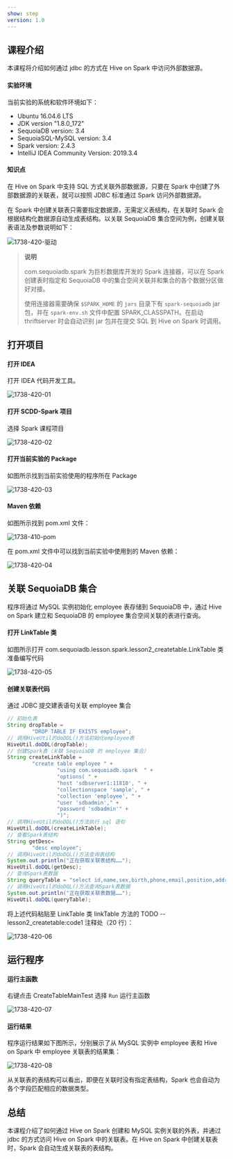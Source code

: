 ```yaml
---
show: step
version: 1.0 
---
```


## 课程介绍

本课程将介绍如何通过 jdbc 的方式在 Hive on Spark 中访问外部数据源。

#### 实验环境

当前实验的系统和软件环境如下：

* Ubuntu 16.04.6 LTS
* JDK version "1.8.0_172"
* SequoiaDB version: 3.4
* SequoiaSQL-MySQL version: 3.4
* Spark version: 2.4.3
* IntelliJ IDEA Community Version: 2019.3.4

#### 知识点

在 Hive on Spark 中支持 SQL 方式关联外部数据源，只要在 Spark 中创建了外部数据源的关联表，就可以按照 JDBC 标准通过 Spark 访问外部数据源。

在 Spark 中创建关联表只需要指定数据源，无需定义表结构，在关联时 Spark 会根据结构化数据源自动生成表结构。以关联 SequoiaDB 集合空间为例，创建关联表语法及参数说明如下：

![1738-420-驱动](https://doc.shiyanlou.com/courses/1738/1207281/a040460c8cb09d8a2758b94dc284e93d-0)

> **说明**
>
> com.sequoiadb.spark 为巨杉数据库开发的 Spark 连接器，可以在 Spark 创建表时指定和 SequoiaDB 中的集合空间关联并和集合的各个数据分区做好对接。
>
> 使用连接器需要确保 `$SPARK_HOME` 的 `jars` 目录下有 `spark-sequoiadb` jar 包，并在 `spark-env.sh` 文件中配置 SPARK_CLASSPATH。在启动 thriftserver 时会自动识别 jar 包并在提交 SQL 到 Hive on Spark 时调用。

## 打开项目

#### 打开 IDEA

打开 IDEA 代码开发工具。

![1738-420-01](https://doc.shiyanlou.com/courses/1738/1207281/b478b77e961e05b3f8bfa0bf327a58ad-0)

#### 打开 SCDD-Spark 项目

选择 Spark 课程项目

![1738-420-02](https://doc.shiyanlou.com/courses/1738/1207281/738ff5ff514f299a6dcfaf7340367c2f-0)

#### 打开当前实验的 Package

如图所示找到当前实验使用的程序所在 Package

![1738-420-03](https://doc.shiyanlou.com/courses/1738/1207281/5b3f78991e52edba44b04bfc3324bf31-0)

#### Maven 依赖

如图所示找到 pom.xml 文件：

![1738-410-pom](https://doc.shiyanlou.com/courses/1738/1207281/2096e77f8ff05283b1b51e9f5182b861-0)

在 pom.xml 文件中可以找到当前实验中使用到的 Maven 依赖：

![1738-420-04](https://doc.shiyanlou.com/courses/1738/1207281/d2169f36c0d88c23f13ac644f3055eba-0)

## 关联 SequoiaDB 集合

程序将通过 MySQL 实例初始化 employee 表存储到 SequoiaDB 中，通过 Hive on Spark 建立和 SequoiaDB 的 employee 集合空间关联的表进行查询。

#### 打开 LinkTable 类

如图所示打开 com.sequoiadb.lesson.spark.lesson2_createtable.LinkTable 类准备编写代码

![1738-420-05](https://doc.shiyanlou.com/courses/1738/1207281/e2b6da5a3b9ac992a2e887d77eb45491-0)

#### 创建关联表代码

通过 JDBC 提交建表语句关联 employee 集合

```java
// 初始化表
String dropTable =
        "DROP TABLE IF EXISTS employee";
// 调用HiveUtil的doDDL()方法初始化employee表
HiveUtil.doDDL(dropTable);
// 创建Spark表（关联 SequoiaDB 的 employee 集合）
String createLinkTable =
        "create table employee " +
                "using com.sequoiadb.spark  " +
                "options( " +
                "host 'sdbserver1:11810', " +
                "collectionspace 'sample', " +
                "collection 'employee', " +
                "user 'sdbadmin'," +
                "password 'sdbadmin'" +
                ")";
// 调用HiveUtil的doDDL()方法执行 sql 语句
HiveUtil.doDDL(createLinkTable);
// 查看Spark表结构
String getDesc=
        "desc employee";
// 调用HiveUtil的doDQL()方法查询表结构
System.out.println("正在获取关联表结构……");
HiveUtil.doDQL(getDesc);
// 查询Spark表数据
String queryTable = "select id,name,sex,birth,phone,email,position,address from employee";
// 调用HiveUtil的doDQL()方法查询Spark表数据
System.out.println("正在获取关联表数据……");
HiveUtil.doDQL(queryTable);
```

将上述代码粘贴至 LinkTable 类 linkTable 方法的 TODO -- lesson2_createtable:code1 注释处（20 行）：

![1738-420-06](https://doc.shiyanlou.com/courses/1738/1207281/c98f9664846f9bf22c3e378e910ae855-0)

## 运行程序

#### 运行主函数

右键点击 CreateTableMainTest 选择 `Run` 运行主函数

![1738-420-07](https://doc.shiyanlou.com/courses/1738/1207281/fa8acefb45dde9bd3d11d1c8b80145ec-0)

#### 运行结果

程序运行结果如下图所示，分别展示了从 MySQL 实例中 employee 表和 Hive on Spark 中 employee 关联表的结果集：

![1738-420-08](https://doc.shiyanlou.com/courses/1738/1207281/a83dc1fc379b91c24d2e1a92ce2529f1-0)

从关联表的表结构可以看出，即便在关联时没有指定表结构，Spark 也会自动为各个字段匹配相应的数据类型。

## 总结

本课程介绍了如何通过 Hive on Spark 创建和 MySQL 实例关联的外表，并通过 jdbc 的方式访问  Hive on Spark 中的关联表。在 Hive on Spark 中创建关联表时，Spark 会自动生成关联表的表结构。
